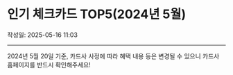 # 인기 체크카드 TOP5(2024년 5월)

작성일: 2025-05-16 11:03

---

2024년 5월 20일 기준, 카드사 사정에 따라 혜택 내용 등은 변경될 수 있으니 카드사 홈페이지를 반드시 확인해주세요!